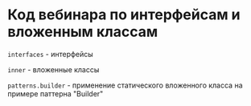 # Код вебинара по интерфейсам и вложенным классам

`interfaces` - интерфейсы

`inner` - вложенные классы

`patterns.builder` - применение статического вложенного класса на примере паттерна "Builder" 